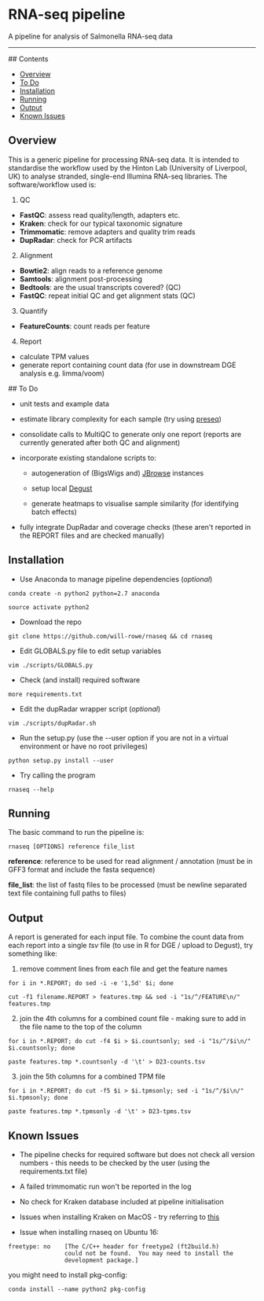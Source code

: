 # RNA-seq pipeline
A pipeline for analysis of Salmonella RNA-seq data

-----------


## Contents

* [Overview](#overview)
* [To Do](#todo)
* [Installation](#installation)
* [Running](#running)
* [Output](#output)
* [Known Issues](#issues)


<a name="overview"/>

## Overview

This is a generic pipeline for processing RNA-seq data. It is intended to standardise the workflow used by the Hinton Lab (University of Liverpool, UK) to analyse stranded, single-end Illumina RNA-seq libraries. The software/workflow used is:

1. QC

  * **FastQC**: assess read quality/length, adapters etc.
  * **Kraken**: check for our typical taxonomic signature
  * **Trimmomatic**: remove adapters and quality trim reads
  * **DupRadar**: check for PCR artifacts

2. Alignment

  * **Bowtie2**: align reads to a reference genome
  * **Samtools**: alignment post-processing
  * **Bedtools**: are the usual transcripts covered? (QC)
  * **FastQC**: repeat initial QC and get alignment stats (QC)

3. Quantify

  * **FeatureCounts**: count reads per feature

4. Report

  * calculate TPM values
  * generate report containing count data (for use in downstream DGE analysis e.g. limma/voom)


<a name="todo"/>

## To Do

* unit tests and example data

* estimate library complexity for each sample (try using [preseq](http://smithlabresearch.org/software/preseq/))

* consolidate calls to MultiQC to generate only one report (reports are currently generated after both QC and alignment)

* incorporate existing standalone scripts to:

	* autogeneration of (BigsWigs and) [JBrowse](http://jbrowse.org/) instances

	* setup local [Degust](http://degust.erc.monash.edu/)

	* generate heatmaps to visualise sample similarity (for identifying batch effects)

* fully integrate DupRadar and coverage checks (these aren't reported in the REPORT files and are checked manually)


<a name="installation"/>

## Installation

* Use Anaconda to manage pipeline dependencies (*optional*)

```
conda create -n python2 python=2.7 anaconda

source activate python2
```

* Download the repo

```
git clone https://github.com/will-rowe/rnaseq && cd rnaseq
```

* Edit GLOBALS.py file to edit setup variables

```
vim ./scripts/GLOBALS.py
```

* Check (and install) required software

```
more requirements.txt
```

* Edit the dupRadar wrapper script (*optional*)

```
vim ./scripts/dupRadar.sh
```

* Run the setup.py (use the --user option if you are not in a virtual environment or have no root privileges)

```
python setup.py install --user
```

* Try calling the program

```
rnaseq --help
```


<a name="running"/>

## Running

The basic command to run the pipeline is:

```
rnaseq [OPTIONS] reference file_list
```

**reference**:	reference to be used for read alignment / annotation (must be in GFF3 format and include the fasta sequence)

**file_list**:	the list of fastq files to be processed (must be newline separated text file containing full paths to files)


<a name="output"/>

## Output

A report is generated for each input file. To combine the count data from each report into a single *tsv* file (to use in R for DGE / upload to Degust), try something like:

1. remove comment lines from each file and get the feature names

```
for i in *.REPORT; do sed -i -e '1,5d' $i; done

cut -f1 filename.REPORT > features.tmp && sed -i "1s/^/FEATURE\n/" features.tmp
```

2. join the 4th columns for a combined count file - making sure to add in the file name to the top of the column

```
for i in *.REPORT; do cut -f4 $i > $i.countsonly; sed -i "1s/^/$i\n/" $i.countsonly; done

paste features.tmp *.countsonly -d '\t' > D23-counts.tsv
```

3. join the 5th columns for a combined TPM file

```
for i in *.REPORT; do cut -f5 $i > $i.tpmsonly; sed -i "1s/^/$i\n/" $i.tpmsonly; done

paste features.tmp *.tpmsonly -d '\t' > D23-tpms.tsv
```


<a name="issues"/>

## Known Issues

* The pipeline checks for required software but does not check all version numbers - this needs to be checked by the user (using the requirements.txt file)

* A failed trimmomatic run won't be reported in the log

* No check for Kraken database included at pipeline initialisation

* Issues when installing Kraken on MacOS - try referring to [this](https://groups.google.com/forum/#!msg/kraken-users/MMBbOSPVeQM/8EyqRrvaAx8J;context-place=msg/kraken-users/0i2m81J_1uw/_zk1zUB3npsJ)

* Issue when installing rnaseq on Ubuntu 16:

```
freetype: no  	[The C/C++ header for freetype2 (ft2build.h)
            	could not be found.  You may need to install the
            	development package.]
```

you might need to install pkg-config:
```
conda install --name python2 pkg-config
```
